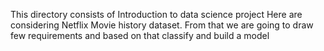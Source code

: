 This directory consists of Introduction to data science project
Here are considering Netflix Movie history dataset. From that we are going to draw few requirements and based on that classify and build a model

